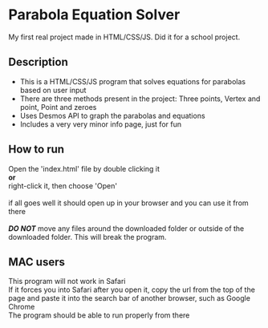 # Parabola Equation Solver
My first real project made in HTML/CSS/JS. Did it for a school project.
## Description

<ul>
<li>This is a HTML/CSS/JS program that solves equations for parabolas based on user input</li>
<li>There are three methods present in the project: Three points, Vertex and point, Point and zeroes</li>
<li>Uses Desmos API to graph the parabolas and equations</li>
<li>Includes a very very minor info page, just for fun</li>
</ul>

## How to run
Open the 'index.html' file by double clicking it <br> **or** <br> right-click it, then choose 'Open'
<br> <br>
if all goes well it should open up in your browser and you can use it from there
<br> <br>
***DO NOT*** move any files around the downloaded folder or outside of the downloaded folder. This will break the program.

## MAC users
This program will not work in Safari <br> If it forces you into Safari after you open it, copy the url from the top of the page and paste it into the search bar of another browser, such as Google Chrome <br> The program should be able to run properly from there

